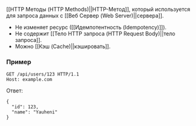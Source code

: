 [[HTTP Методы (HTTP Methods)||HTTP-Метод]], который используется для запроса данных с [[Веб Сервер (Web Server)||сервера]].

- Не изменяет ресурс ([[Идемпотентность (Idempotency)]]).
- Не содержит [[Тело HTTP запроса (HTTP Request Body)||тело запроса]].
- Можно [[Кэш (Cache)||кэшировать]].


### Пример

```http
GET /api/users/123 HTTP/1.1
Host: example.com
```

Ответ:

```http
{
  "id": 123,
  "name": "Yauheni"
}
```
